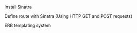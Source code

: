 Install Sinatra

Define route with Sinatra (Using HTTP GET and POST requests)

ERB templating system
